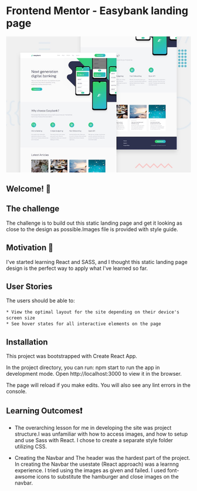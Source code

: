 # Frontend Mentor - Easybank landing page

![Design preview for the Easybank landing page coding challenge](https://raw.githubusercontent.com/LuffyDrago/Easybank-landing-page/master/public/desktop-preview.jpg)

## Welcome! 👋

## The challenge

The challenge is to build out this static landing page and get it looking as close to the design as possible.Images file is provided with style guide.

## Motivation 🚀

I've started learning React and SASS, and I thought this static landing page design is the perfect way to apply what I've learned so far.

## User Stories

The users should be able to:

    * View the optimal layout for the site depending on their device's screen size
    * See hover states for all interactive elements on the page


## Installation

This project was bootstrapped with Create React App.

In the project directory, you can run: npm start to run the app in development mode.
Open http://localhost:3000 to view it in the browser.

The page will reload if you make edits.
You will also see any lint errors in the console.

## Learning Outcomes❗
- The overarching lesson for me in developing the site was project structure.I was unfamiliar with how to access images, and how to setup and use Sass with React.
I chose to create a separate style folder utilizing CSS.

- Creating the Navbar and The header was the hardest part of the project. In creating the Navbar the usestate (React approach) was a learnng experience. I tried using the images as given and failed. I used font-awsome icons to substitute the hamburger and close images on the navbar.

         


